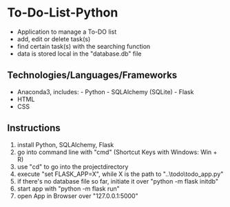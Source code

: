 # To-Do-List-Python

* Application to manage a To-DO list
* add, edit or delete task(s)
* find certain task(s) with the searching function
* data is stored local in the "database.db" file


## Technologies/Languages/Frameworks

* Anaconda3, includes:
            - Python
            - SQLAlchemy (SQLite)
            - Flask
* HTML
* CSS

## Instructions

1. install Python, SQLAlchemy, Flask
2. go into command line with "cmd" (Shortcut Keys with Windows: Win + R)
3. use "cd" to go into the projectdirectory
4. execute "set FLASK_APP=X", while X is the path to "..\todo\todo_app.py"
5. if there's no database file so far, initiate it over "python -m flask initdb"
6. start app with "python -m flask run"
7. open App in Browser over "127.0.0.1:5000"
